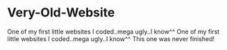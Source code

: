 # Very-Old-Website
One of my first little websites I coded..mega ugly..I know^^ One of my first little websites I coded..mega ugly..I know^^ This one was never finished!
